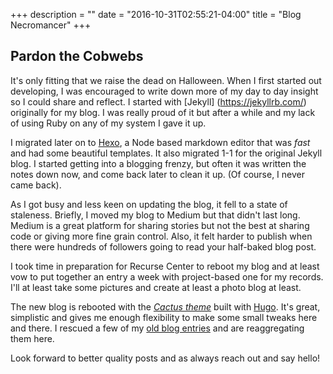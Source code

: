 +++
description = ""
date = "2016-10-31T02:55:21-04:00"
title = "Blog Necromancer"
+++

Pardon the Cobwebs
---

It's only fitting that we raise the dead on Halloween. When I first started out developing, I was encouraged to write down more of my day to day insight so I could share and reflect. I started with  [Jekyll] (https://jekyllrb.com/) originally for my blog. I was really proud of it but after a while and my lack of using Ruby on any of my system I gave it up.

I migrated later on to [Hexo](https://hexo.io), a Node based markdown editor that was _fast_ and had some beautiful templates. It also migrated 1-1 for the original Jekyll blog. I started getting into a blogging frenzy, but often it was written the notes down now, and come back later to clean it up. (Of course, I never came back).

As I got busy and less keen on updating the blog, it fell to a state of staleness. Briefly, I moved my blog to Medium but that didn't last long. Medium is a great platform for sharing stories but not the best at sharing code or giving more fine grain control. Also, it felt harder to publish when there were hundreds of followers going to read your half-baked blog post.

I took time in preparation for Recurse Center to reboot my blog and at least vow to put together an entry a week with project-based one for my records. I'll at least take some pictures and create at least a photo blog at least.

The new blog is rebooted with the [_Cactus theme_](https://github.com/digitalcraftsman/hugo-cactus-theme) built with [Hugo](https://gohugo.io). It's great, simplistic and gives me enough flexibility to make some small tweaks here and there. I rescued a few of my [old blog entries](https://github.com/stanzheng/blog-1) and are reaggregating them here.

Look forward to better quality posts and as always reach out and say hello!

